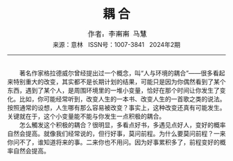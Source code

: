 # <center>耦 合</center>

<div align=center><img src="https://raw.githubusercontent.com/leaguecn/magazines/main/img_authors/%25d7%25f7%25d5%25df%25a3%25ba%25c0%25ee%25c4%25cf%25c4%25cf+%25c2%25ed%25bb%25db.jpg"></div>

<center>来源：意林   ISSN号：1007-3841   2024年2期</center>

* * *

<br>　　著名作家格拉德威尔曾经提出过一个概念，叫“人与环境的耦合”——很多看起来特别重大的改变，其实都不是长期计划的结果，可能只是因为你偶然看到了某个东西，遇到了某个人，是周围环境里的一堆小变量，恰好在那个时间让你发生了变化。比如，你可能经常听到，改变人生的一本书、改变人生的一首歌之类的说法。按照通常的设想，人生哪有那么容易被改变？事实上，这种改变还真有可能发生。关键就在于，这个小变量能不能与你发生一点积极的耦合。  
　　怎么觸发这个积极的耦合？很明显，多看点好书，多遇见点好人，变好的概率自然会提高。就像我们经常说的，但行好事，莫问前程。为什么要莫问前程？一来你问不了，谁知道将来的事。二来你也不用问。因为好事累积多了，前程变好的概率自然会提高。
